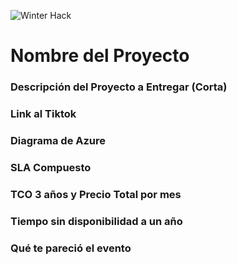 ![Winter Hack](https://user-images.githubusercontent.com/9124597/146692867-3129ccaf-adfe-4ea4-a4ed-33c6c1a88712.png)

# Nombre del Proyecto

### Descripción del Proyecto a Entregar (Corta)

### Link al Tiktok

### Diagrama de Azure

### SLA Compuesto

### TCO 3 años y Precio Total por mes

### Tiempo sin disponibilidad a un año

### Qué te pareció el evento
